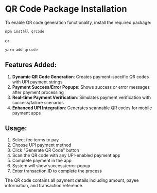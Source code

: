 # QR Code Package Installation

To enable QR code generation functionality, install the required package:

```bash
npm install qrcode
```

or

```bash
yarn add qrcode
```

## Features Added:

1. **Dynamic QR Code Generation**: Creates payment-specific QR codes with UPI payment strings
2. **Payment Success/Error Popups**: Shows success or error messages after payment processing
3. **Real-time Payment Verification**: Simulates payment verification with success/failure scenarios
4. **Enhanced UPI Integration**: Generates scannable QR codes for mobile payment apps

## Usage:

1. Select fee terms to pay
2. Choose UPI payment method
3. Click "Generate QR Code" button
4. Scan the QR code with any UPI-enabled payment app
5. Complete payment in the app
6. System will show success/error popup
7. Enter transaction ID to complete the process

The QR code contains all payment details including amount, payee information, and transaction reference.